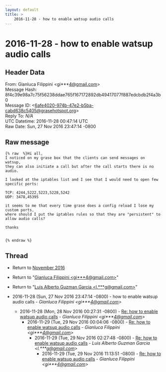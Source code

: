 ```yaml
---
layout: default
title: >
    2016-11-28 - how to enable watsup audio calls
---
```


# 2016-11-28 - how to enable watsup audio calls

## Header Data

From: Gianluca Filippini \<gi***4@gmail.com\><br>
Message Hash: 8f4c39e98a7c75f56238ddae765f167172892db49417077f887edcbdb2f4a3b0<br>
Message ID: \<6afe4020-974b-47e2-b5ba-cabd638c5405@grasehotspot.org\><br>
Reply To: _N/A_<br>
UTC Datetime: 2016-11-28 00:47:14 UTC<br>
Raw Date: Sun, 27 Nov 2016 23:47:14 -0800<br>

## Raw message

```
{% raw  %}Hi all,
I noticed on my grase box that the clients can send messages on watsup, 
they can also initiate a call but after the call starts there is no audio.

I looked at the iptables list and I see that I would need to open few 
specific ports:

TCP: 4244,5222,5223,5228,5242
UDP: 3478,45395

it seems to me that every time grase does a config reload I lose my custom ports,
where should I put the iptables rules so that they are "persistent" to allow audio calls?

thanks


{% endraw %}
```

## Thread

+ Return to [November 2016](/archive/2016/11)

+ Return to "[Gianluca Filippini <gi***4<span>@</span>gmail.com>](/authors/gi___4_at_gmail_com)"
+ Return to "[Luis Alberto Guzman Garcia <l.***g<span>@</span>gmail.com>](/authors/l____g_at_gmail_com)"

+ 2016-11-28 (Sun, 27 Nov 2016 23:47:14 -0800) - how to enable watsup audio calls - _Gianluca Filippini \<gi***4@gmail.com\>_
  + 2016-11-28 (Mon, 28 Nov 2016 00:27:31 -0800) - [Re: how to enable watsup audio calls](/archive/2016/11/7b4fb9a69b7e1ae37e2adeaa14647727f9b153f443a82f01c5afa7c04e0cc731) - _Gianluca Filippini \<gi***4@gmail.com\>_
    + 2016-11-29 (Tue, 29 Nov 2016 00:04:06 -0800) - [Re: how to enable watsup audio calls](/archive/2016/11/cb95b5bc988bb18537f9b4f5bad2db09731d7e999b05e15bc3e9477775e4810e) - _Gianluca Filippini \<gi***4@gmail.com\>_
      + 2016-11-29 (Tue, 29 Nov 2016 02:27:48 -0800) - [Re: how to enable watsup audio calls](/archive/2016/11/2908d8dc663f0c09dd75c13befce76501b2cebdd9259a3a809708607bf9a14dc) - _Luis Alberto Guzman Garcia \<l.***g@gmail.com\>_
        + 2016-11-29 (Tue, 29 Nov 2016 11:13:51 -0800) - [Re: how to enable watsup audio calls](/archive/2016/11/53ff60ebef4dff1bcea6c29c8151ef652278de7604431bc39f5928613543a397) - _Gianluca Filippini \<gi***4@gmail.com\>_

